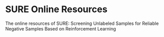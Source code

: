 # SURE Online Resources
 The online resources of SURE: Screening Unlabeled Samples for Reliable Negative Samples Based on Reinforcement Learning
